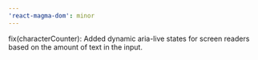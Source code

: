 ```yaml
---
'react-magma-dom': minor
---
```


fix(characterCounter): Added dynamic aria-live states for screen readers based on the amount of text in the input.
